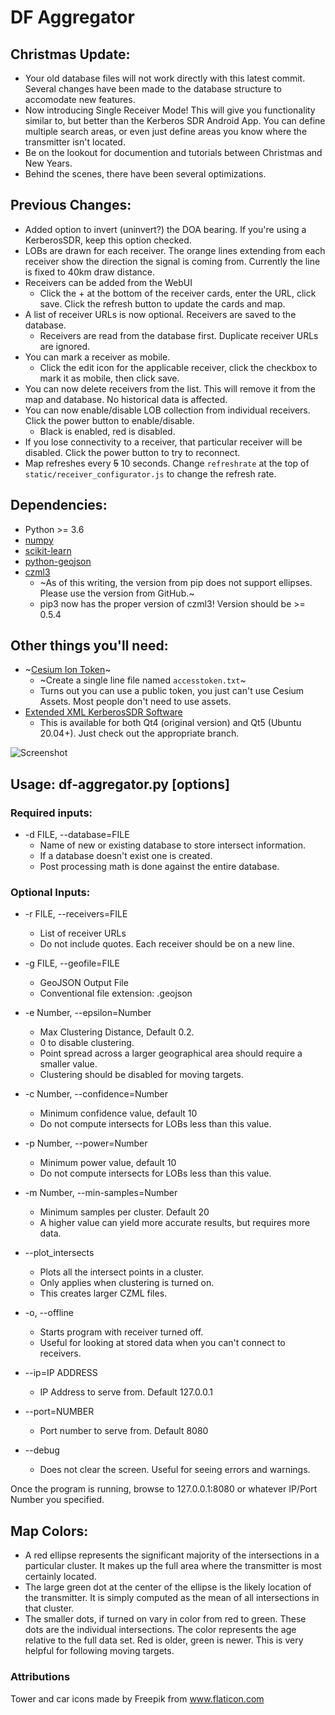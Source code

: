 # DF Aggregator

## Christmas Update:
- Your old database files will not work directly with this latest commit. Several changes have been made
  to the database structure to accomodate new features.
- Now introducing Single Receiver Mode! This will give you functionality similar to, but better than
  the Kerberos SDR Android App. You can define multiple search areas, or even just define areas you
  know where the transmitter isn't located.
- Be on the lookout for documention and tutorials between Christmas and New Years.
- Behind the scenes, there have been several optimizations.

## Previous Changes:
- Added option to invert (uninvert?) the DOA bearing. If you're using a KerberosSDR,
  keep this option checked.
- LOBs are drawn for each receiver. The orange lines extending from each receiver
  show the direction the signal is coming from. Currently the line is fixed to 40km
  draw distance.
- Receivers can be added from the WebUI
    - Click the + at the bottom of the receiver cards, enter the URL, click save.
    Click the refresh button to update the cards and map.
- A list of receiver URLs is now optional. Receivers are saved to the database.
    - Receivers are read from the database first. Duplicate receiver URLs are ignored.
- You can mark a receiver as mobile.
    - Click the edit icon for the applicable receiver, click the checkbox to mark
      it as mobile, then click save.
- You can now delete receivers from the list. This will remove it from the map
and database. No historical data is affected.
- You can now enable/disable LOB collection from individual receivers.
Click the power button to enable/disable.
    - Black is enabled, red is disabled.
- If you lose connectivity to a receiver, that particular receiver will be disabled.
  Click the power button to try to reconnect.
- Map refreshes every ~~5~~ 10 seconds. Change `refreshrate` at the top of `static/receiver_configurator.js` to change the refresh rate.

## Dependencies:
- Python >= 3.6
- [numpy](https://numpy.org/install/)
- [scikit-learn](https://scikit-learn.org/stable/install.html)
- [python-geojson](https://python-geojson.readthedocs.io/en/latest/)
- [czml3](https://github.com/poliastro/czml3)
    - ~As of this writing, the version from pip does not support ellipses. Please use the version from GitHub.~
    - pip3 now has the proper version of czml3! Version should be >= 0.5.4

## Other things you'll need:
- ~[Cesium Ion Token](https://cesium.com/docs/tutorials/quick-start/)~
    - ~Create a single line file named ```accesstoken.txt```~
    - Turns out you can use a public token, you just can't use Cesium Assets.
      Most people don't need to use assets.
- [Extended XML KerberosSDR Software](https://github.com/ckoval7/kerberossdr)
    - This is available for both Qt4 (original version) and Qt5 (Ubuntu 20.04+). Just check out the appropriate branch.

![Screenshot](https://raw.githubusercontent.com/ckoval7/df-aggregator/master/screenshots/Screenshot%20from%202020-12-05%2009-14-40.png)

## Usage: df-aggregator.py [options]

### Required inputs:

-  -d FILE, --database=FILE
    - Name of new or existing database to store intersect information.
    - If a database doesn't exist one is created.
    - Post processing math is done against the entire database.

### Optional Inputs:
-  -r FILE, --receivers=FILE
    - List of receiver URLs
    - Do not include quotes. Each receiver should be on a new line.

-  -g FILE, --geofile=FILE
    - GeoJSON Output File
    - Conventional file extension: .geojson

-  -e Number, --epsilon=Number
    - Max Clustering Distance, Default 0.2.
    - 0 to disable clustering.
    - Point spread across a larger geographical area should require a smaller value.
    - Clustering should be disabled for moving targets.

-  -c Number, --confidence=Number
    - Minimum confidence value, default 10
    - Do not compute intersects for LOBs less than this value.

-  -p Number, --power=Number
    - Minimum power value, default 10
    - Do not compute intersects for LOBs less than this value.

-  -m Number, --min-samples=Number
    - Minimum samples per cluster. Default 20
    - A higher value can yield more accurate results, but requires more data.

-  --plot_intersects     
    - Plots all the intersect points in a cluster.
    - Only applies when clustering is turned on.
    - This creates larger CZML files.

-  -o, --offline
    - Starts program with receiver turned off.
    - Useful for looking at stored data when you can't connect to receivers.

-  --ip=IP ADDRESS
    - IP Address to serve from. Default 127.0.0.1

-  --port=NUMBER
    - Port number to serve from. Default 8080

-  --debug
    - Does not clear the screen. Useful for seeing errors and warnings.

Once the program is running, browse to 127.0.0.1:8080 or whatever IP/Port Number you specified.


## Map Colors:

- A red ellipse represents the significant majority of the intersections in a particular cluster.
  It makes up the full area where the transmitter is most certainly located.
- The large green dot at the center of the ellipse is the likely location of the transmitter.
  It is simply computed as the mean of all intersections in that cluster.
- The smaller dots, if turned on vary in color from red to green. These dots are the individual
  intersections. The color represents the age relative to the full data set. Red is older, green is
  newer. This is very helpful for following moving targets.

### Attributions
Tower and car icons made by Freepik from www.flaticon.com
